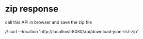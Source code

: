 
# zip response

call this API in browser and save the zip file

// curl --location 'http://localhost:8080/api/download-json-list-zip'


